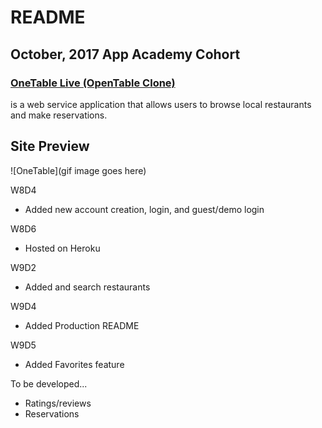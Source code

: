 # README

## October, 2017 App Academy Cohort
### [OneTable Live (OpenTable Clone)](https://onetable-jwp.herokuapp.com/)

is a web service application that allows users to browse local restaurants and make reservations.



## Site Preview
![OneTable](gif image goes here)

W8D4
* Added new account creation, login, and guest/demo login

W8D6
* Hosted on Heroku

W9D2
* Added and search restaurants

W9D4
* Added Production README

W9D5
* Added Favorites feature


To be developed...

* Ratings/reviews
* Reservations



